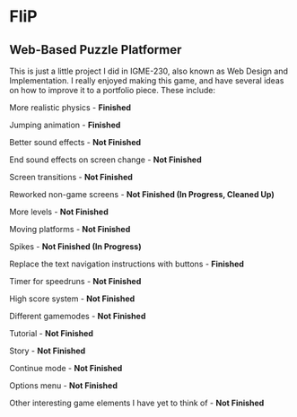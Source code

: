 # FliP
Web-Based Puzzle Platformer
------------------------------------
This is just a little project I did in IGME-230, also known as Web Design and Implementation. I really enjoyed making this game, and have several ideas on how to improve it to a portfolio piece. These include:

More realistic physics - **Finished** 

Jumping animation - **Finished** 

Better sound effects - **Not Finished** 

End sound effects on screen change - **Not Finished** 

Screen transitions - **Not Finished** 

Reworked non-game screens - **Not Finished (In Progress, Cleaned Up)** 

More levels - **Not Finished** 

Moving platforms - **Not Finished** 

Spikes - **Not Finished (In Progress)** 

Replace the text navigation instructions with buttons - **Finished** 

Timer for speedruns - **Not Finished** 

High score system - **Not Finished** 

Different gamemodes - **Not Finished** 

Tutorial - **Not Finished** 

Story - **Not Finished** 

Continue mode - **Not Finished**

Options menu - **Not Finished**

Other interesting game elements I have yet to think of - **Not Finished** 

